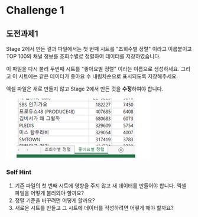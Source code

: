 # Challenge 1

## 도전과제1

Stage 2에서 만든 결과 파일에서는 첫 번째 시트를 "조회수별 정렬" 이라고 이름붙이고 TOP 100의 채널 정보를 조회수별로 정렬하여 데이터를 저장하였습니다.

이 파일을 다시 불러 두번째 시트를 "좋아요별 정렬" 이라는 이름으로 생성하세요.  그리고 이 시트에는 같은 데이터가 좋아요 수 내림차순으로 표시되도록 저장해주세요. 

엑셀 파일은 새로 만들지 않고 Stage 2에서 만든 것을 **수정**하여야 합니다.

![](../../.gitbook/assets/image%20%2840%29.png)



### Self Hint

1. 기존 파일의 첫 번째 시트에 영향을 주지 않고 새 데이터를 만들어야 합니다. 엑셀 파일을 어떻게 불러와야 할까요?
2. 정렬 기준을 바꾸려면 어떻게 할까요?
3. 새로운 시트를 만들고 그 시트에 데이터를 작성하려면 어떻게 해야 할까요?

